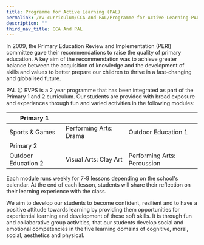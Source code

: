 ```yaml
---
title: Programme for Active Learning (PAL)
permalink: /rv-curriculum/CCA-And-PAL/Programme-for-Active-Learning-PAL/
description: ""
third_nav_title: CCA And PAL
---
```

In 2009, the Primary Education Review and Implementation (PERI) committee gave their recommendations to raise the quality of primary education. A key aim of the recommendation was to achieve greater balance between the acquisition of knowledge and the development of skills and values to better prepare our children to thrive in a fast-changing and globalised future.

PAL @ RVPS is a 2 year programme that has been integrated as part of the Primary 1 and 2 curriculum. Our students are provided with broad exposure and experiences through fun and varied activities in the following modules:

| Primary 1 	|  	|  	|
|---	|---	|---	|
| Sports & Games 	| Performing Arts: Drama 	| Outdoor Education 1 	|
| Primary 2 	|  	|  	|
| Outdoor Education 2 	| Visual Arts: Clay Art 	| Performing Arts: Percussion 	|

Each module runs weekly for 7-9 lessons depending on the school's calendar. At the end of each lesson, students will share their reflection on their learning experience with the class.

We aim to develop our students to become confident, resilient and to have a positive attitude towards learning by providing them opportunities for experiential learning and development of these soft skills. It is through fun and collaborative group activities, that our students develop social and emotional competencies in the five learning domains of cognitive, moral, social, aesthetics and physical.